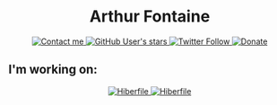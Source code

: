 <h1 align="center">Arthur Fontaine</h1>
<p align="center">
  <a href="mailto:0arthur.fontaine@gmail.com" target="_blank" >
      <img alt="Contact me" src="https://img.shields.io/badge/Contact%20me--lightgrey?style=social&logo=gmail">
  </a>
  <a href="https://github.com/arthur-fontaine?tab=stars" target="_blank" >
    <img alt="GitHub User's stars" src="https://img.shields.io/github/stars/arthur-fontaine?affiliations=OWNER%2CORGANIZATION_MEMBER&style=social">
  </a>
  <a href="https://twitter.com/f_arthr" target="_blank" >
    <img alt="Twitter Follow" src="https://img.shields.io/twitter/follow/f_arthr?style=social">
  </a>
  <a href="https://paypal.me/0arthurfontaine?locale.x=fr_FR" target="_blank">
      <img alt="Donate" src="https://img.shields.io/badge/Donate--lightgrey?style=social&logo=paypal">
  </a>
</p>


## I'm working on:

<p align="center" >
  <a href="https://github.com/hiberfile/hiberfile" target="_blank">
     <img alt="Hiberfile" src="https://github-readme-stats.vercel.app/api/pin/?username=hiberfile&repo=hiberfile">
  </a>
  <a href="https://github.com/quice/quice" target="_blank">
     <img alt="Hiberfile" src="https://github-readme-stats.vercel.app/api/pin/?username=quice&repo=quice">
  </a>
</p>
  
<!--
[![HiberFile repo card](https://github-readme-stats.vercel.app/api/pin/?username=hiberfile&repo=hiberfile)](https://github.com/hiberfile/hiberfile)
[![Quice repo card](https://github-readme-stats.vercel.app/api/pin/?username=quice&repo=quice)](https://github.com/quice/quice)
-->
